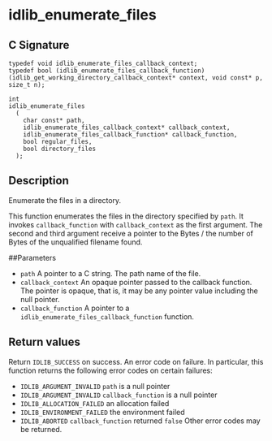 # idlib_enumerate_files

## C Signature
```
typedef void idlib_enumerate_files_callback_context;
typedef bool (idlib_enumerate_files_callback_function)(idlib_get_working_directory_callback_context* context, void const* p, size_t n);

int
idlib_enumerate_files
  (
    char const* path,
    idlib_enumerate_files_callback_context* callback_context,
    idlib_enumerate_files_callback_function* callback_function,
    bool regular_files,
    bool directory_files
  );
```

## Description
Enumerate the files in a directory.

This function enumerates the files in the directory specified by `path`.
It invokes `callback_function` with `callback_context` as the first argument.
The second and third argument receive a pointer to the Bytes / the number of Bytes of the unqualified filename found.

##Parameters
- `path` A pointer to a C string. The path name of the file.
- `callback_context` An opaque pointer passed to the callback function. The pointer is opaque, that is, it may be any pointer value including the null pointer.
- `callback_function` A pointer to a `idlib_enumerate_files_callback_function` function.

## Return values
Return `IDLIB_SUCCESS` on success.
An error code on failure.
In particular, this function returns the following error codes on certain failures:
- `IDLIB_ARGUMENT_INVALID` `path` is a null pointer
- `IDLIB_ARGUMENT_INVALID` `callback_function` is a null pointer
- `IDLIB_ALLOCATION_FAILED` an allocation failed
- `IDLIB_ENVIRONMENT_FAILED` the environment failed
- `IDLIB_ABORTED` `callback_function` returned `false`
Other error codes may be returned.